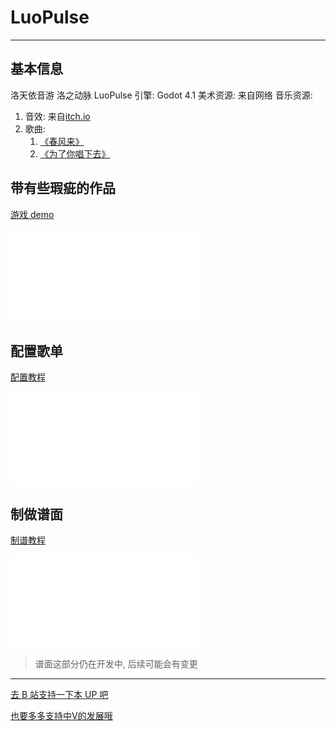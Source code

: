 # LuoPulse
---
## 基本信息
洛天依音游 洛之动脉 LuoPulse
引擎: Godot 4.1
美术资源: 来自网络
音乐资源: 
1. 音效: 来自[itch.io](https://itch.io/)
2. 歌曲:
   1. [《春风来》](https://www.bilibili.com/video/BV1vx411h7dV/?share_source=copy_web&vd_source=2209f3963a4e14b09226220545354335)
   2. [《为了你唱下去》](https://www.bilibili.com/video/BV1ts411y7FY/?share_source=copy_web&vd_source=2209f3963a4e14b09226220545354335)

## 带有些瑕疵的作品
[游戏 demo](https://www.bilibili.com/video/BV1dr421T7Ea/?share_source=copy_web&vd_source=2209f3963a4e14b09226220545354335)

<iframe src="//player.bilibili.com/player.html?isOutside=true&aid=1406187224&bvid=BV1dr421T7Ea&cid=1612257591&p=1" scrolling="no" border="0" frameborder="no" framespacing="0" allowfullscreen="true"></iframe>

## 配置歌单
[配置教程](https://www.bilibili.com/video/BV15r421M71y/?share_source=copy_web&vd_source=2209f3963a4e14b09226220545354335)

<iframe src="//player.bilibili.com/player.html?isOutside=true&aid=1406247072&bvid=BV15r421M71y&cid=1612268240&p=1" scrolling="no" border="0" frameborder="no" framespacing="0" allowfullscreen="true"></iframe>

## 制做谱面
[制谱教程](https://www.bilibili.com/video/BV1N4421U7RA/?share_source=copy_web&vd_source=2209f3963a4e14b09226220545354335)

<iframe src="//player.bilibili.com/player.html?isOutside=true&aid=1756123530&bvid=BV1N4421U7RA&cid=1612734695&p=1" scrolling="no" border="0" frameborder="no" framespacing="0" allowfullscreen="true"></iframe>

> 谱面这部分仍在开发中, 后续可能会有变更

---
[去 B 站支持一下本 UP 吧](https://www.bilibili.com/video/BV1dr421T7Ea/?share_source=copy_web&vd_source=2209f3963a4e14b09226220545354335)

[也要多多支持中V的发展哦](https://space.bilibili.com/10878474?spm_id_from=333.337.0.0)
